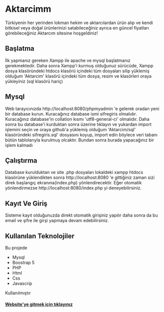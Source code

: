 # Aktarcimm
Türkiyenin her yerinden lokman hekim ve aktarcılardan ürün alıp ve kendi bitkisel veya doğal ürünlerinizi satabileceğiniz ayrıca en güncel fiyatları görebileceğiniz Aktarcım sitesine hoşgeldiniz!

## Başlatma
İlk yapmanız gereken Xampp ile apache ve mysql başlatmanız gerekmektedir. Daha sonra Xampp'i kurmuş olduğunuz sürücüde, Xampp dosya klasöründeki htdocs klasörü içindeki tüm dosyaları silip yüklemiş olduğum 'Aktarcim' klasörü içindeki tüm dosya, resim ve klasörleri oraya yükleyiniz (sql klasörü hariç)

## Mysql
Web tarayıcınızda http://localhost:8080/phpmyadmin 'e gelerek oradan yeni bir database kurun. Kuracağınız database ismi sifregiris olmalıdır. Kuracağınız database'in collation kısmı 'utf8-general-ci' olmalıdır. Daha sonra bu database'i kurduktan sonra üzerine tıklayın ve yukardan import işlemini seçin ve oraya github'a yüklemiş olduğum 'Aktarcim/sql' klasöründeki sifregiris.sql' dosyasını koyup, import edin böylece veri tabanı bütün tablolarıyla kurulmuş olcaktır. Bundan sonra burada yapacağınız bir işlem kalmadı

## Çalıştırma
Database kurulduktan ve site .php dosyaları lokaldeki xampp htdocs klasörüne yüklendikten sonra  http://localhost:8080 'e gittiğiniz zaman sizi direk başlangıç ekranına(index.php) yönlendirecektir. Eğer otomatik yönlendirmezse http://localhost:8080/index.php yi deneyebilirsiniz.

## Kayıt Ve Giriş
Sisteme kayıt olduğunuzda direkt otomatik girişiniz yapılır daha sonra da bu email ve şifre ile girşi yapmaya devam edebilirsiniz.

## Kullanılan Teknolojiler

Bu projede 

* Mysql
* Boostrap 5
* PHP
* Html
* Css
* Javascrip

Kullanılmıştır

#### [Website'ye gitmek için tıklayınız](http://aktarcimm.rf.gd/)
